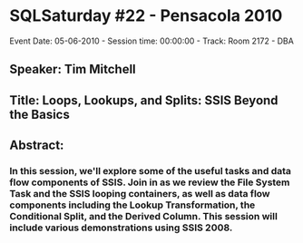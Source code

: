 # SQLSaturday #22 - Pensacola 2010
Event Date: 05-06-2010 - Session time: 00:00:00 - Track: Room 2172 - DBA
## Speaker: Tim Mitchell
## Title: Loops, Lookups, and Splits: SSIS Beyond the Basics
## Abstract:
### In this session, we'll explore some of the useful tasks and data flow components of SSIS. Join in as we review the File System Task and the SSIS looping containers, as well as data flow components including the Lookup Transformation, the Conditional Split, and the Derived Column. This session will include various demonstrations using SSIS 2008.
